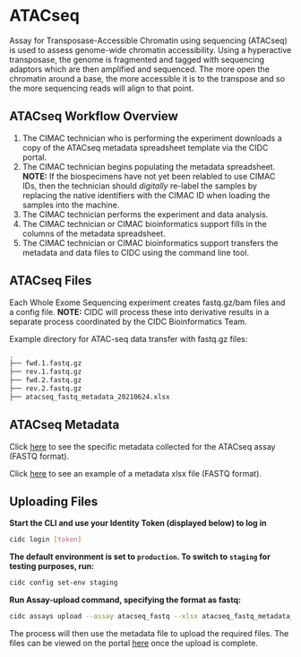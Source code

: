 # ATACseq

Assay for Transposase-Accessible Chromatin using sequencing (ATACseq) is used to assess genome-wide chromatin accessibility. Using a hyperactive transposase, the genome is fragmented and tagged with sequencing adaptors which are then amplified and sequenced. The more open the chromatin around a base, the more accessible it is to the transpose and so the more sequencing reads will align to that point.

## ATACseq Workflow Overview

1. The CIMAC technician who is performing the experiment downloads a copy of the ATACseq metadata spreadsheet template via the CIDC portal.
2. The CIMAC technician begins populating the metadata spreadsheet. **NOTE:** If the biospecimens have not yet been relabled to use CIMAC IDs, then the technician should *digitally* re-label the samples by replacing the native identifiers with the CIMAC ID when loading the samples into the machine.
3. The CIMAC technician performs the experiment and data analysis.
4. The CIMAC technician or CIMAC bioinformatics support fills in the columns of the metadata spreadsheet.
5. The CIMAC technician or CIMAC bioinformatics support transfers the metadata and data files to CIDC using the command line tool.

## ATACseq Files

Each Whole Exome Sequencing experiment creates fastq.gz/bam files and a config file. **NOTE:** CIDC will process these into derivative results in a separate process coordinated by the CIDC Bioinformatics Team.

Example directory for ATAC-seq data transfer with fastq.gz files:

```bash
.
├── fwd.1.fastq.gz
├── rev.1.fastq.gz
├── fwd.2.fastq.gz
├── rev.2.fastq.gz
├── atacseq_fastq_metadata_20210624.xlsx
```

## ATACseq Metadata

Click [here](https://cimac-cidc.github.io/cidc-schemas/docs/templates.metadata.atacseq_fastq_template.html) to see the specific metadata collected for the ATACseq assay (FASTQ format).

Click [here](https://github.com/CIMAC-CIDC/cidc-schemas/blob/master/template_examples/atacseq_fastq_template.xlsx) to see an example of a metadata xlsx file (FASTQ format).

## Uploading Files

**Start the CLI and use your Identity Token (displayed below) to log in**

```bash
cidc login [token]
```

**The default environment is set to `production`. To switch to `staging` for testing purposes, run:**

```bash
cidc config set-env staging
```

**Run Assay-upload command, specifying the format as fastq:**

```bash
cidc assays upload --assay atacseq_fastq --xlsx atacseq_fastq_metadata_20210624.xlsx
```

The process will then use the metadata file to upload the required files. The files can be viewed on the portal [here](https://stagingportal.cimac-network.org/browse-files) once the upload is complete.
